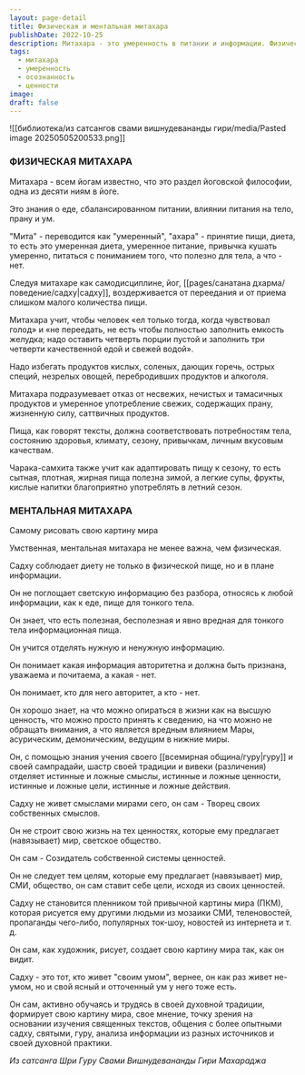 ```yaml
---
layout: page-detail
title: Физическая и ментальная митахара
publishDate: 2022-10-25
description: Митахара - это умеренность в питании и информации. Физическая митахара - сбалансированная диета, отказ от переедания и вредных продуктов, адаптация питания к сезону. Ментальная митахара - осознанный выбор информации, формирование собственной картины мира, независимость от навязанных ценностей и смыслов. Садху сам создает свою систему ценностей, основываясь на учении, шастрах и личной практике.
tags:
  - митахара
  - умеренность
  - осознанность
  - ценности
image: 
draft: false
---
```

![[библиотека/из сатсангов свами вишнудевананды гири/media/Pasted image 20250505200533.png]]
### ФИЗИЧЕСКАЯ МИТАХАРА 

 Митахара - всем йогам известно, что это раздел йоговской философии, одна из десяти ниям в йоге.

 Это знания о еде, сбалансированном питании, влиянии питания на тело, прану и ум.

 "Мита" - переводится как "умеренный", "ахара" - принятие пищи, диета, то есть это умеренная диета, умеренное питание, привычка кушать умеренно, питаться с пониманием того, что полезно для тела, а что - нет.

 Следуя митахаре как самодисциплине, йог, [[pages/санатана дхарма/поведение/садху|садху]], воздерживается от переедания и от приема слишком малого количества пищи.

 Митахара учит, чтобы человек «ел только тогда, когда чувствовал голод» и «не переедать, не есть чтобы полностью заполнить емкость желудка; надо оставить четверть порции пустой и заполнить три четверти качественной едой и свежей водой».

 Надо избегать продуктов кислых, соленых, дающих горечь, острых специй, незрелых овощей, перебродивших продуктов и алкоголя.

 Митахара подразумевает отказ от несвежих, нечистых и тамасичных продуктов и умеренное употребление свежих, содержащих прану, жизненную силу, саттвичных продуктов.

 Пища, как говорят тексты, должна соответствовать потребностям тела, состоянию здоровья, климату, сезону, привычкам, личным вкусовым качествам.

 Чарака-самхита также учит как адаптировать пищу к сезону, то есть сытная, плотная, жирная пища полезна зимой, а легкие супы, фрукты, кислые напитки благоприятно употреблять в летний сезон.

### МЕНТАЛЬНАЯ МИТАХАРА  
 Самому рисовать свою картину мира

 Умственная, ментальная митахара не менее важна, чем физическая.

 Садху соблюдает диету не только в физической пище, но и в плане информации.

 Он не поглощает светскую информацию без разбора, относясь к любой информации, как к еде, пище для тонкого тела.

 Он знает, что есть полезная, бесполезная и явно вредная для тонкого тела информационная пища.

 Он учится отделять нужную и ненужную информацию.

 Он понимает какая информация авторитетна и должна быть признана, уважаема и почитаема, а какая - нет.

 Он понимает, кто для него авторитет, а кто - нет.

 Он хорошо знает, на что можно опираться в жизни как на высшую ценность, что можно просто принять к сведению, на что можно не обращать внимания, а что является вредным влиянием Мары, асурическим, демоническим, ведущим в нижние миры.

 Он, с помощью знания учения своего [[всемирная община/гуру|гуру]] и своей сампрадайи, шастр своей традиции и вивеки (различения) отделяет истинные и ложные смыслы, истинные и ложные ценности, истинные и ложные цели, истинные и ложные действия.

 Садху не живет смыслами мирами сего, он сам - Творец своих собственных смыслов.

 Он не строит свою жизнь на тех ценностях, которые ему предлагает (навязывает) мир, светское общество.

 Он сам - Созидатель собственной системы ценностей.

 Он не следует тем целям, которые ему предлагает (навязывает) мир, СМИ, общество, он сам ставит себе цели, исходя из своих ценностей.

 Садху не становится пленником той привычной картины мира (ПКМ), которая рисуется ему другими людьми из мозаики СМИ, теленовостей, пропаганды чего-либо, популярных ток-шоу, новостей из интернета и т. д.

 Он сам, как художник, рисует, создает свою картину мира так, как он видит.

 Садху - это тот, кто живет "своим умом", вернее, он как раз живет не-умом, но и свой ясный и отточенный ум у него тоже есть.

 Он сам, активно обучаясь и трудясь в своей духовной традиции, формирует свою картину мира, свое мнение, точку зрения на основании изучения священных текстов, общения с более опытными садху, святыми, гуру, анализа информации из разных источников и своей духовной практики.

  
*Из сатсанга Шри Гуру Свами Вишнудевананды Гири Махараджа*
